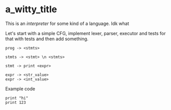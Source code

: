 # a_witty_title

This is an *interpreter* for some kind of a language. Idk what

Let's start with a simple CFG, implement lexer, parser, executor and tests for that with tests and then add something.


```
prog -> <stmts>

stmts -> <stmt> \n <stmts>

stmt -> print <expr>

expr -> <str_value>
expr -> <int_value>
```

Example code

```
print "hi"
print 123
```
